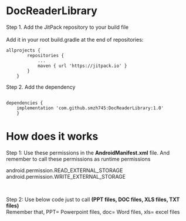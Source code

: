 # DocReaderLibrary



<p> Step 1. Add the JitPack repository to your build file <br/><br>
Add it in your root build.gradle at the end of repositories:</p>
<pre><code>allprojects {
		repositories {
			...
			maven { url 'https://jitpack.io' }
		}
	}
</code></pre>

<p>
Step 2. Add the dependency
</p>
<pre><code>
dependencies {
    implementation 'com.github.smzh745:DocReaderLibrary:1.0'
	}
</code></pre>

# How does it works

<p>Step 1: Use these permissions in the <b>AndroidManifest.xml</b> file. And remember to call these permissions as runtime permissions</p>

<p>
	android.permission.READ_EXTERNAL_STORAGE <br/>
	android.permission.WRITE_EXTERNAL_STORAGE
</p><br/>

<p>Step 2: Use below code just to call <b> (PPT files, DOC files, XLS files, TXT files) </b> <br/> Remember that, PPT= Powerpoint files, doc= Word files, xls= excel files </p>
